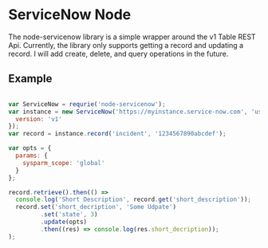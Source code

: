ServiceNow Node
===============

The node-servicenow library is a simple wrapper around the v1 Table REST
Api. Currently, the library only supports getting a record and updating
a record. I will add create, delete, and query operations in the future.

Example
-------

```javascript

var ServiceNow = requrie('node-servicenow');
var instance = new ServiceNow('https://myinstance.service-now.com', 'username', 'password', {
  version: 'v1'
});
var record = instance.record('incident', '1234567890abcdef');

var opts = {
  params: {
    sysparm_scope: 'global'
  }
};

record.retrieve().then(() =>
  console.log('Short Description', record.get('short_description'));
  record.set('short_decription', 'Some Udpate')
         .set('state', 3)
         .update(opts)
         .then((res) => console.log(res.short_decription));
);
```
